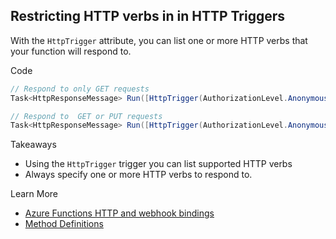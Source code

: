 ## Restricting HTTP verbs in in HTTP Triggers

With the `HttpTrigger` attribute, you can list one or more HTTP verbs that your function will respond to.

Code
```csharp
// Respond to only GET requests
Task<HttpResponseMessage> Run([HttpTrigger(AuthorizationLevel.Anonymous, "GET")]HttpRequestMessage req, TraceWriter log)

// Respond to  GET or PUT requests
Task<HttpResponseMessage> Run([HttpTrigger(AuthorizationLevel.Anonymous, "GET", "PUT")]HttpRequestMessage req, TraceWriter log)
```

Takeaways
* Using the `HttpTrigger` trigger you can list supported HTTP verbs
* Always specify one or more HTTP verbs to respond to.

Learn More
* [Azure Functions HTTP and webhook bindings](https://docs.microsoft.com/en-us/azure/azure-functions/functions-bindings-http-webhook)
* [Method Definitions](https://www.w3.org/Protocols/rfc2616/rfc2616-sec9.html)